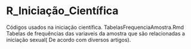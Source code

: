 # R_Iniciação_Científica
Códigos usados na iniciação científica. 
TabelasFrequenciaAmostra.Rmd Tabelas de frequências das variaveis da amostra que são relacionadas a iniciação sexual( De acordo com diversos artigos). 
